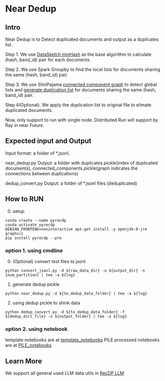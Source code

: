 # Near Dedup

## Intro

Near Dedup is to Detect duplicated documents and output as a duplicates list.

Step 1. We use [DataSketch minHash](https://ekzhu.com/datasketch/minhash.html) as the base algorithm to calculate (hash, band_id) pair for each documents.

Step 2. We use Spark Groupby to find the local lists for documents sharing the same (hash, band_id) pair.

Step 3. We use SlimPajama [connected component graph](https://github.com/Cerebras/modelzoo/blob/main/modelzoo/transformers/data_processing/slimpajama/dedup/generate_connected_components.py) to detect global lists and [generate duplication list](https://github.com/Cerebras/modelzoo/blob/main/modelzoo/transformers/data_processing/slimpajama/dedup/generate_duplicates_dict.py) for documents sharing the same (hash, band_id) pair.

Step 4(Optional). We apply the duplication list to original file to elimate duplicated documents.

Now, only support to run with single node. Distributed Run will support by Ray in near Future.

## Expected input and Output

Input format: a folder of *.jsonl.

near_dedup.py Output: a folder with duplicates.pickle(index of duplicated documents), connected_components.pickle(graph indicates the connections between duplications)

dedup_convert.py Output: a folder of *.jsonl files (deduplicated)

## How to RUN

0. setup
```
conda create --name pyrecdp
conda activate pyrecdp
DEBIAN_FRONTEND=noninteractive apt-get install -y openjdk-8-jre graphviz
pip install pyrecdp --pre
```

### option 1. using cmdline
0. (Optional) convert text files to jsonl
```
python convert_jsonl.py -d ${raw_data_dir} -o ${output_dir} -n {num_partition} | tee -a ${log}
```

1. generate dedup pickle
```
python near_dedup.py -d ${to_dedup_data_folder} | tee -a ${log}
```

2. using dedup pickle to shink data
```
python dedup_convert.py -d ${to_dedup_data_folder} -f ${dedup_dict_file} -o ${output_folder} | tee -a ${log}
```

### option 2. using notebook

template notebooks are at [template_notebooks](template_notebooks)
PILE processed notebooks are at [PILE_notebooks](PILE_notebooks)

## Learn More

We support all general used LLM data utils in [RecDP LLM](https://github.com/intel/e2eAIOK/blob/main/RecDP/pyrecdp/LLM/README.md)